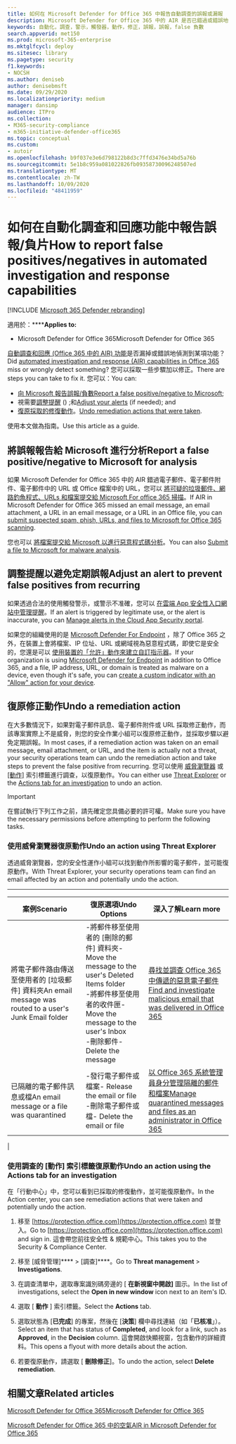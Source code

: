 ```yaml
---
title: 如何在 Microsoft Defender for Office 365 中報告自動調查的誤報或漏報
description: Microsoft Defender for Office 365 中的 AIR 是否已錯過或錯誤地偵測到什麼？ 瞭解如何將誤報或錯誤否定提交給 Microsoft 進行分析。
keywords: 自動化，調查，警示，觸發器，動作，修正，誤報，誤報，false 負數
search.appverid: met150
ms.prod: microsoft-365-enterprise
ms.mktglfcycl: deploy
ms.sitesec: library
ms.pagetype: security
f1.keywords:
- NOCSH
ms.author: deniseb
author: denisebmsft
ms.date: 09/29/2020
ms.localizationpriority: medium
manager: dansimp
audience: ITPro
ms.collection:
- M365-security-compliance
- m365-initiative-defender-office365
ms.topic: conceptual
ms.custom:
- autoir
ms.openlocfilehash: b9f037e3e6d798122b8d3c7ffd3476e34bd5a76b
ms.sourcegitcommit: 5e1b8c959a081022826fb09358730096248507ed
ms.translationtype: MT
ms.contentlocale: zh-TW
ms.lasthandoff: 10/09/2020
ms.locfileid: "48411959"
---
```

# <a name="how-to-report-false-positivesnegatives-in-automated-investigation-and-response-capabilities"></a><span data-ttu-id="4b530-105">如何在自動化調查和回應功能中報告誤報/負片</span><span class="sxs-lookup"><span data-stu-id="4b530-105">How to report false positives/negatives in automated investigation and response capabilities</span></span>

[!INCLUDE [Microsoft 365 Defender rebranding](../includes/microsoft-defender-for-office.md)]


<span data-ttu-id="4b530-106">適用於：\*\*\*\*</span><span class="sxs-lookup"><span data-stu-id="4b530-106">**Applies to:**</span></span>
- <span data-ttu-id="4b530-107">Microsoft Defender for Office 365</span><span class="sxs-lookup"><span data-stu-id="4b530-107">Microsoft Defender for Office 365</span></span>

<span data-ttu-id="4b530-108">[自動調查和回應 (Office 365 中的 AIR) 功能](https://docs.microsoft.com/microsoft-365/security/office-365-security/automated-investigation-response-office)是否漏掉或錯誤地偵測到某項功能？</span><span class="sxs-lookup"><span data-stu-id="4b530-108">Did [automated investigation and response (AIR) capabilities in Office 365](https://docs.microsoft.com/microsoft-365/security/office-365-security/automated-investigation-response-office) miss or wrongly detect something?</span></span> <span data-ttu-id="4b530-109">您可以採取一些步驟加以修正。</span><span class="sxs-lookup"><span data-stu-id="4b530-109">There are steps you can take to fix it.</span></span> <span data-ttu-id="4b530-110">您可以：</span><span class="sxs-lookup"><span data-stu-id="4b530-110">You can:</span></span>
- <span data-ttu-id="4b530-111">[向 Microsoft 報告誤報/負數](#report-a-false-positivenegative-to-microsoft-for-analysis)</span><span class="sxs-lookup"><span data-stu-id="4b530-111">[Report a false positive/negative to Microsoft](#report-a-false-positivenegative-to-microsoft-for-analysis);</span></span>
- <span data-ttu-id="4b530-112">視需要[調整提醒](#adjust-an-alert-to-prevent-false-positives-from-recurring) () ;和</span><span class="sxs-lookup"><span data-stu-id="4b530-112">[Adjust your alerts](#adjust-an-alert-to-prevent-false-positives-from-recurring) (if needed); and</span></span> 
- <span data-ttu-id="4b530-113">[復原採取的修復動作](#undo-a-remediation-action)。</span><span class="sxs-lookup"><span data-stu-id="4b530-113">[Undo remediation actions that were taken](#undo-a-remediation-action).</span></span> 

<span data-ttu-id="4b530-114">使用本文做為指南。</span><span class="sxs-lookup"><span data-stu-id="4b530-114">Use this article as a guide.</span></span> 

## <a name="report-a-false-positivenegative-to-microsoft-for-analysis"></a><span data-ttu-id="4b530-115">將誤報報告給 Microsoft 進行分析</span><span class="sxs-lookup"><span data-stu-id="4b530-115">Report a false positive/negative to Microsoft for analysis</span></span>

<span data-ttu-id="4b530-116">如果 Microsoft Defender for Office 365 中的 AIR 錯過電子郵件、電子郵件附件、電子郵件中的 URL 或 Office 檔案中的 URL，您可以 [將可疑的垃圾郵件、網路釣魚程式、URLs 和檔案提交給 Microsoft For office 365 掃描](https://docs.microsoft.com/microsoft-365/security/office-365-security/admin-submission)。</span><span class="sxs-lookup"><span data-stu-id="4b530-116">If AIR in Microsoft Defender for Office 365 missed an email message, an email attachment, a URL in an email message, or a URL in an Office file, you can [submit suspected spam, phish, URLs, and files to Microsoft for Office 365 scanning](https://docs.microsoft.com/microsoft-365/security/office-365-security/admin-submission).</span></span>

<span data-ttu-id="4b530-117">您也可以 [將檔案提交給 Microsoft 以進行惡意程式碼分析](https://www.microsoft.com/wdsi/filesubmission)。</span><span class="sxs-lookup"><span data-stu-id="4b530-117">You can also [Submit a file to Microsoft for malware analysis](https://www.microsoft.com/wdsi/filesubmission).</span></span>

## <a name="adjust-an-alert-to-prevent-false-positives-from-recurring"></a><span data-ttu-id="4b530-118">調整提醒以避免定期誤報</span><span class="sxs-lookup"><span data-stu-id="4b530-118">Adjust an alert to prevent false positives from recurring</span></span>

<span data-ttu-id="4b530-119">如果透過合法的使用觸發警示，或警示不准確，您可以 [在雲端 App 安全性入口網站中管理提醒](https://docs.microsoft.com/cloud-app-security/managing-alerts)。</span><span class="sxs-lookup"><span data-stu-id="4b530-119">If an alert is triggered by legitimate use, or the alert is inaccurate, you can [Manage alerts in the Cloud App Security portal](https://docs.microsoft.com/cloud-app-security/managing-alerts).</span></span>

<span data-ttu-id="4b530-120">如果您的組織使用的是 [Microsoft Defender For Endpoint](https://docs.microsoft.com/windows/security/threat-protection) ，除了 Office 365 之外，在裝置上會將檔案、IP 位址、URL 或網域視為惡意程式碼，即使它是安全的，您還是可以 [使用裝置的「允許」動作來建立自訂指示器](https://docs.microsoft.com/windows/security/threat-protection/microsoft-defender-atp/manage-indicators)。</span><span class="sxs-lookup"><span data-stu-id="4b530-120">If your organization is using [Microsoft Defender for Endpoint](https://docs.microsoft.com/windows/security/threat-protection) in addition to Office 365, and a file, IP address, URL, or domain is treated as malware on a device, even though it's safe, you can [create a custom indicator with an "Allow" action for your device](https://docs.microsoft.com/windows/security/threat-protection/microsoft-defender-atp/manage-indicators).</span></span>

## <a name="undo-a-remediation-action"></a><span data-ttu-id="4b530-121">復原修正動作</span><span class="sxs-lookup"><span data-stu-id="4b530-121">Undo a remediation action</span></span>

<span data-ttu-id="4b530-122">在大多數情況下，如果對電子郵件訊息、電子郵件附件或 URL 採取修正動作，而該專案實際上不是威脅，則您的安全作業小組可以復原修正動作，並採取步驟以避免定期誤報。</span><span class="sxs-lookup"><span data-stu-id="4b530-122">In most cases, if a remediation action was taken on an email message, email attachment, or URL, and the item is actually not a threat, your security operations team can undo the remediation action and take steps to prevent the false positive from recurring.</span></span> <span data-ttu-id="4b530-123">您可以使用 [威脅瀏覽器](#undo-an-action-using-threat-explorer) 或 [ [動作]](#undo-an-action-using-the-actions-tab-for-an-investigation) 索引標籤進行調查，以復原動作。</span><span class="sxs-lookup"><span data-stu-id="4b530-123">You can either use [Threat Explorer](#undo-an-action-using-threat-explorer) or the [Actions tab for an investigation](#undo-an-action-using-the-actions-tab-for-an-investigation) to undo an action.</span></span> 

> [!IMPORTANT]
> <span data-ttu-id="4b530-124">在嘗試執行下列工作之前，請先確定您具備必要的許可權。</span><span class="sxs-lookup"><span data-stu-id="4b530-124">Make sure you have the necessary permissions before attempting to perform the following tasks.</span></span>

### <a name="undo-an-action-using-threat-explorer"></a><span data-ttu-id="4b530-125">使用威脅瀏覽器復原動作</span><span class="sxs-lookup"><span data-stu-id="4b530-125">Undo an action using Threat Explorer</span></span>

<span data-ttu-id="4b530-126">透過威脅瀏覽器，您的安全性運作小組可以找到動作所影響的電子郵件，並可能復原動作。</span><span class="sxs-lookup"><span data-stu-id="4b530-126">With Threat Explorer, your security operations team can find an email affected by an action and potentially undo the action.</span></span>

****

|<span data-ttu-id="4b530-127">案例</span><span class="sxs-lookup"><span data-stu-id="4b530-127">Scenario</span></span>|<span data-ttu-id="4b530-128">復原選項</span><span class="sxs-lookup"><span data-stu-id="4b530-128">Undo Options</span></span>|<span data-ttu-id="4b530-129">深入了解</span><span class="sxs-lookup"><span data-stu-id="4b530-129">Learn more</span></span>|
|---|---|---|
|<span data-ttu-id="4b530-130">將電子郵件路由傳送至使用者的 [垃圾郵件] 資料夾</span><span class="sxs-lookup"><span data-stu-id="4b530-130">An email message was routed to a user's Junk Email folder</span></span>|<span data-ttu-id="4b530-131">-將郵件移至使用者的 [刪除的郵件] 資料夾</span><span class="sxs-lookup"><span data-stu-id="4b530-131">- Move the message to the user's Deleted Items folder</span></span><br/><span data-ttu-id="4b530-132">-將郵件移至使用者的收件匣</span><span class="sxs-lookup"><span data-stu-id="4b530-132">- Move the message to the user's Inbox</span></span> <br/><span data-ttu-id="4b530-133">-刪除郵件</span><span class="sxs-lookup"><span data-stu-id="4b530-133">- Delete the message</span></span>|[<span data-ttu-id="4b530-134">尋找並調查 Office 365 中傳遞的惡意電子郵件</span><span class="sxs-lookup"><span data-stu-id="4b530-134">Find and investigate malicious email that was delivered in Office 365</span></span>](https://docs.microsoft.com/microsoft-365/security/office-365-security/investigate-malicious-email-that-was-delivered)|
|<span data-ttu-id="4b530-135">已隔離的電子郵件訊息或檔</span><span class="sxs-lookup"><span data-stu-id="4b530-135">An email message or a file was quarantined</span></span>|<span data-ttu-id="4b530-136">-發行電子郵件或檔案</span><span class="sxs-lookup"><span data-stu-id="4b530-136">- Release the email or file</span></span> <br/><span data-ttu-id="4b530-137">-刪除電子郵件或檔</span><span class="sxs-lookup"><span data-stu-id="4b530-137">- Delete the email or file</span></span>|[<span data-ttu-id="4b530-138">以 Office 365 系統管理員身分管理隔離的郵件和檔案</span><span class="sxs-lookup"><span data-stu-id="4b530-138">Manage quarantined messages and files as an administrator in Office 365</span></span>](https://docs.microsoft.com/microsoft-365/security/office-365-security/manage-quarantined-messages-and-files)|
|

### <a name="undo-an-action-using-the-actions-tab-for-an-investigation"></a><span data-ttu-id="4b530-139">使用調查的 [動作] 索引標籤復原動作</span><span class="sxs-lookup"><span data-stu-id="4b530-139">Undo an action using the Actions tab for an investigation</span></span>

<span data-ttu-id="4b530-140">在「行動中心」中，您可以看到已採取的修復動作，並可能復原動作。</span><span class="sxs-lookup"><span data-stu-id="4b530-140">In the Action center, you can see remediation actions that were taken and potentially undo the action.</span></span>

1. <span data-ttu-id="4b530-141">移至 [https://protection.office.com](https://protection.office.com) 並登入。</span><span class="sxs-lookup"><span data-stu-id="4b530-141">Go to [https://protection.office.com](https://protection.office.com) and sign in.</span></span> <span data-ttu-id="4b530-142">這會帶您前往安全性 & 規範中心。</span><span class="sxs-lookup"><span data-stu-id="4b530-142">This takes you to the Security & Compliance Center.</span></span>

2. <span data-ttu-id="4b530-143">移至 [威脅管理]\*\*\*\*  >  [調查]\*\*\*\*。</span><span class="sxs-lookup"><span data-stu-id="4b530-143">Go to **Threat management** > **Investigations**.</span></span>

3. <span data-ttu-id="4b530-144">在調查清單中，選取專案識別碼旁邊的 [ **在新視窗中開啟]** 圖示。</span><span class="sxs-lookup"><span data-stu-id="4b530-144">In the list of investigations, select the **Open in new window** icon next to an item's ID.</span></span>

4. <span data-ttu-id="4b530-145">選取 [ **動作** ] 索引標籤。</span><span class="sxs-lookup"><span data-stu-id="4b530-145">Select the **Actions** tab.</span></span>

5. <span data-ttu-id="4b530-146">選取狀態為 [**已完成**] 的專案，然後在 [**決策**] 欄中尋找連結（如「**已核准**」）。</span><span class="sxs-lookup"><span data-stu-id="4b530-146">Select an item that has status of **Completed**, and look for a link, such as **Approved**, in the **Decision** column.</span></span> <span data-ttu-id="4b530-147">這會開啟快顯視窗，包含動作的詳細資料。</span><span class="sxs-lookup"><span data-stu-id="4b530-147">This opens a flyout with more details about the action.</span></span>

6. <span data-ttu-id="4b530-148">若要復原動作，請選取 [ **刪除修正**]。</span><span class="sxs-lookup"><span data-stu-id="4b530-148">To undo the action, select **Delete remediation**.</span></span>

## <a name="related-articles"></a><span data-ttu-id="4b530-149">相關文章</span><span class="sxs-lookup"><span data-stu-id="4b530-149">Related articles</span></span>

[<span data-ttu-id="4b530-150">Microsoft Defender for Office 365</span><span class="sxs-lookup"><span data-stu-id="4b530-150">Microsoft Defender for Office 365</span></span>](https://docs.microsoft.com/microsoft-365/security/office-365-security/office-365-atp)

[<span data-ttu-id="4b530-151">Microsoft Defender for Office 365 中的空氣</span><span class="sxs-lookup"><span data-stu-id="4b530-151">AIR in Microsoft Defender for Office 365</span></span>](office-365-air.md)
